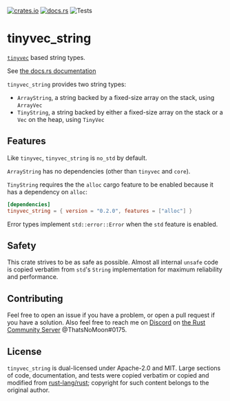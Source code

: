 [![crates.io](https://img.shields.io/crates/v/tinyvec_string.svg)](https://crates.io/crates/tinyvec_string)
[![docs.rs](https://docs.rs/tinyvec_string/badge.svg)](https://docs.rs/tinyvec_string/)
![Tests](https://github.com/ThatsNoMoon/tinyvec_string/workflows/Tests/badge.svg)

# tinyvec_string

[`tinyvec`](https://github.com/Lokathor/tinyvec) based string types.

See [the docs.rs documentation](https://docs.rs/tinyvec_string/)

`tinyvec_string` provides two string types:
* `ArrayString`, a string backed by a fixed-size array on the stack,
  using `ArrayVec`
* `TinyString`, a string backed by either a fixed-size array on the stack
  or a `Vec` on the heap, using `TinyVec`

## Features

Like `tinyvec`, `tinyvec_string` is `no_std` by default.

`ArrayString` has no dependencies (other than `tinyvec` and `core`).

`TinyString` requires the the `alloc` cargo feature to be enabled because
it has a dependency on `alloc`:

```toml
[dependencies]
tinyvec_string = { version = "0.2.0", features = ["alloc"] }
```

Error types implement `std::error::Error` when the `std` feature is
enabled.

## Safety

This crate strives to be as safe as possible. Almost all internal `unsafe`
code is copied verbatim from `std`'s `String` implementation for maximum
reliability and performance.

## Contributing

Feel free to open an issue if you have a problem, or open a pull request if you
have a solution. Also feel free to reach me on [Discord](https://discord.com)
on [the Rust Community Server](https://discord.gg/aVESxV8) @ThatsNoMoon#0175.

## License

`tinyvec_string` is dual-licensed under Apache-2.0 and MIT. Large sections of
code, documentation, and tests were copied verbatim or copied and modified from
[rust-lang/rust](https://github.com/rust-lang/rust); copyright for such content
belongs to the original author.

